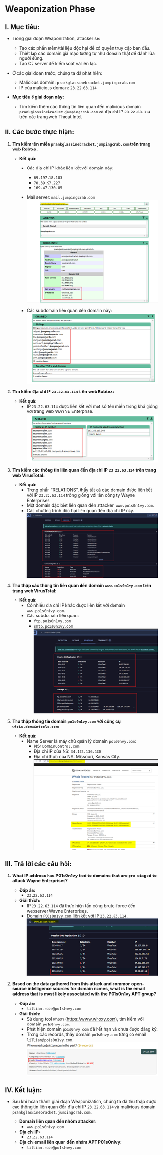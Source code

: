 # Weaponization Phase

## I. Mục tiêu:
- Trong giai đoạn Weaponization, attacker sẽ:
  - Tạo các phần mềm/tài liệu độc hại để có quyền truy cập ban đầu.
  - Thiết lập các domain giả mạo tương tự như domain thật để đánh lừa người dùng.
  - Tạo C2 server để kiểm soát và liên lạc.

- Ở các giai đoạn trước, chúng ta đã phát hiện:
  - Malicious domain: `prankglassinebracket.jumpingcrab.com`
  - IP của malicious domain: `23.22.63.114`

- **Mục tiêu ở giai đoạn này:** 
  - Tìm kiếm thêm các thông tin liên quan đến malicious domain `prankglassinebracket.jumpingcrab.com` và địa chỉ IP `23.22.63.114` trên các trang web Threat Intel.

## II. Các bước thực hiện:
1. **Tìm kiếm tên miền `prankglassinebracket.jumpingcrab.com` trên trang web Robtex:**
   - **Kết quả:**
     - Các địa chỉ IP khác liên kết với domain này:
       - `69.197.18.183`
       - `70.39.97.227`
       - `169.47.130.85`
     - Mail server: `mail.jumpingcrab.com`
       ![Hình ảnh](https://github.com/PhucsS24/Incident-handling-with-Splunk/blob/main/6.%20Weaponization%20Phase/images/1.png)

     - Các subdomain liên quan đến domain này:
       ![Hình ảnh](https://github.com/PhucsS24/Incident-handling-with-Splunk/blob/main/6.%20Weaponization%20Phase/images/2.png)

2. **Tìm kiếm địa chỉ IP `23.22.63.114` trên web Robtex:**
   - **Kết quả:**
     - IP `23.22.63.114` được liên kết với một số tên miền trông khá giống với trang web WAYNE Enterprise.
       ![Hình ảnh](https://github.com/PhucsS24/Incident-handling-with-Splunk/blob/main/6.%20Weaponization%20Phase/images/3.png)

3. **Tìm kiếm các thông tin liên quan đến địa chỉ IP `23.22.63.114` trên trang web VirusTotal:**
   - **Kết quả:**
     - Trong phần “RELATIONS”, thấy tất cả các domain được liên kết với IP `23.22.63.114` trông giống với tên công ty Wayne Enterprises.
     - Một domain đặc biệt liên quan đến attacker: `www.po1s0n1vy.com`.
     - Các chương trình độc hại liên quan đến địa chỉ IP này.
      ![Hình ảnh](https://github.com/PhucsS24/Incident-handling-with-Splunk/blob/main/6.%20Weaponization%20Phase/images/4.png)

4. **Thu thập các thông tin liên quan đến domain `www.po1s0n1vy.com` trên trang web VirusTotal:**
   - **Kết quả:**
     - Có nhiều địa chỉ IP khác được liên kết với domain `www.po1s0n1vy.com`.
     - Các subdomain liên quan:
       - `ftp.po1s0n1vy.com`
       - `smtp.po1s0n1vy.com`
       ![Hình ảnh](https://github.com/PhucsS24/Incident-handling-with-Splunk/blob/main/6.%20Weaponization%20Phase/images/5.png)

5. **Thu thập thông tin domain `po1s0n1vy.com` với công cụ `whois.domaintools.com`:**
   - **Kết quả:**
     - Name Server là máy chủ quản lý domain `po1s0nvy.com`:
       - NS: `DomainControl.com`
       - Địa chỉ IP của NS: `34.102.136.180`
       - Địa chỉ thực của NS: Missouri, Kansas City.
       ![Hình ảnh](https://github.com/PhucsS24/Incident-handling-with-Splunk/blob/main/6.%20Weaponization%20Phase/images/7.png)

## III. Trả lời các câu hỏi:

1. **What IP address has P01s0n1vy tied to domains that are pre-staged to attack Wayne Enterprises?**
   - **Đáp án:**
     - `23.22.63.114`
   - **Giải thích:**
     - IP `23.22.63.114` đã thực hiện tấn công brute-force đến webserver Wayne Enterprises.
     - Domain `P01s0n1vy.com` liên kết với IP `23.22.63.114`.
       ![Hình ảnh](https://github.com/PhucsS24/Incident-handling-with-Splunk/blob/main/6.%20Weaponization%20Phase/images/cau1.png)

2. **Based on the data gathered from this attack and common open-source intelligence sources for domain names, what is the email address that is most likely associated with the P01s0n1vy APT group?**
   - **Đáp án:**
     - `lillian.rose@po1s0nvy.com`
   - **Giải thích:**
     - Sử dụng tool `WhoXY` (https://www.whoxy.com), tìm kiếm với domain `po1s0nvy.com`.
     - Phát hiện domain `po1s0nvy.com` đã hết hạn và chưa được đăng ký.
     - Trong các records, thấy domain `po1s0nvy.com` từng có email `lillian@po1s0n1vy.com`.
      ![Hình ảnh](https://github.com/PhucsS24/Incident-handling-with-Splunk/blob/main/6.%20Weaponization%20Phase/images/cau2.png)

## IV. Kết luận:
- Sau khi hoàn thành giai đoạn Weaponization, chúng ta đã thu thập được các thông tin liên quan đến địa chỉ IP `23.22.63.114` và malicious domain `prankglassinebracket.jumpingcrab.com`.

  - **Domain liên quan đến nhóm attacker:**
    - `www.po1s0n1vy.com`
  - **Địa chỉ IP:**
    - `23.22.63.114`
  - **Địa chỉ email liên quan đến nhóm APT P01s0n1vy:**
    - `lillian.rose@po1s0nvy.com`
